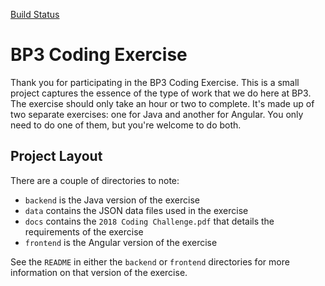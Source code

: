 [Build Status](https://sonarcloud.io/api/project_badges/measure?project=bp3-interview-project%3Abp3-java-process-filter&metric=alert_status)
# BP3 Coding Exercise
Thank you for participating in the BP3 Coding Exercise. This is a small project captures the essence of the type of
work that we do here at BP3. The exercise should only take an hour or two to complete. It's made up of two separate 
exercises: one for Java and another for Angular. You only need to do one of them, but you're welcome to do both.  

## Project Layout
There are a couple of directories to note:
* `backend` is the Java version of the exercise
* `data` contains the JSON data files used in the exercise
* `docs` contains the `2018 Coding Challenge.pdf` that details the requirements of the exercise
* `frontend` is the Angular version of the exercise

See the `README` in either the `backend` or `frontend` directories for more information on that version of the 
exercise.